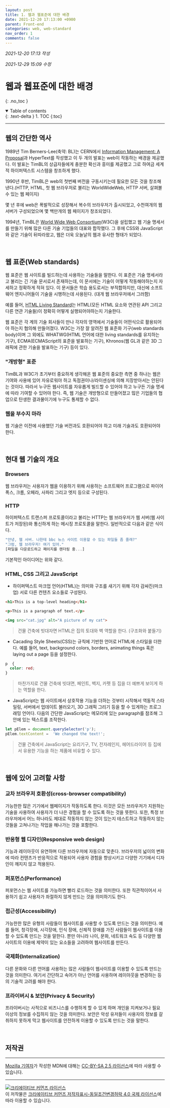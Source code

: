 ```yaml
---
layout: post
title: 1. 웹과 웹표준에 대한 배경
date: 2021-12-20 17:13:00 +0900
parent: Front-end
categories: web, web-standard
nav_order: 1
comments: false
---
```


*2021-12-20 17:13 작성*

_2021-12-29 15:09 수정_

# 웹과 웹표준에 대한 배경
{: .no_toc }

<details open markdown="block">
  <summary>
    Table of contents
  </summary>
  {: .text-delta }
1. TOC
{:toc}
</details>

---

## 웹의 간단한 역사

1989년 Tim Berners-Lee(축약: BL)는 CERN에서 [Information Management: A Proposal](https://www.w3.org/History/1989/proposal.html)과 HyperText를 작성했고 이 두 개의 발표는 web이 작동하는 배경을 제공했다. 이 발표는 TimBL의 상급자들에게 충분한 확신과 흥미를 제공했고 그로 하여금 세계적 하이퍼텍스트 시스템을 창조하게 했다.

1990년 후반, TimBL은 web의 첫번째 버전을 구동시키는데 필요한 모든 것을 창조해낸다.(HTTP, HTML, 첫 웹 브라우저로 불리는 WorldWideWeb, HTTP 서버, 살펴볼 수 있는 웹 페이지)

몇 년 후에 web은 폭발적으로 성장해서 복수의 브라우저가 출시되었고, 수천여개의 웹 서버가 구성되었으며 몇 백만개의 웹 페이지가 창조되었다.

1994년, TimBL은 [World Wide Web Consortium](https://en.wikipedia.org/wiki/World_Wide_Web_Consortium)(W3C)을 설립했고 웹 기술 명세서를 만들기 위해 많은 다른 기술 기업들의 대표와 합작했다. 그 후에 CSS와 JavaScript와 같은 기술이 뒤따라왔고, 웹은 더욱 오늘날의 웹과 유사한 형태가 되었다.

<br/>

## 웹 표준(Web standards)

웹 표준은 웹 사이트를 빌드하는데 사용하는 기술들을 말한다. 이 표준은 기술 명세서라고 불리는 긴 기술 문서로서 존재하는데, 이 문서에는 기술이 어떻게 작동해야하는지 자세하고 정확하게 적혀 있다. 이 문서들은 학습 용도로서는 부적합하지만, 대신에 소프트웨어 엔지니어들이 기술을 시행하는데 사용된다. (대개 웹 브라우저에서 그러함)

예를 들어, [HTML Living Standard](https://html.spec.whatwg.org/multipage/)는 HTML(모든 HTML 요소와 연관된 API 그리고 다른 연관 기술들)이 정확히 어떻게 실행되어야하는지 기술한다.

웹 표준은 각 계의 기술 회사들이 만나 각자의 영역에서 기술들이 어떤식으로 활용되어야 하는지 협의해 만들어졌다. W3C는 가장 잘 알려진 웹 표준화 기구(web standards body)이며 그 외에도 WHATWG(HTML 언어에 대한 living standards를 유지하는 기구), ECMA(ECMAScript의 표준을 발표하는 기구), Khronos(웹 GL과 같은 3D 그래픽에 관한 기술을 발표하는 기구) 등이 있다.

### "개방형" 표준

TimBL과 W3C가 초기부터 중요하게 생각해온 웹 표준의 중요한 측면 중 하나는 웹은 기여와 사용에 있어 자유로워야 하고 독점권이나/라이센싱에 의해 지장받아서는 안된다는 것이다. 따라서 누구든 웹사이트를 자유롭게 빌드할 수 있어야 하고 누구든 기술 명세에 따라 기여할 수 있어야 한다. 즉, 웹 기술은 개방형으로 만들어졌고 많은 기업들의 협업으로 탄생한 결과물이기에 누구도 통제할 수 없다.

### 웹을 부수지 마라

웹 기술은 이전에 사용했던 기술 버전과도 호환되어야 하고 미래 기술과도 호환되어야 한다. 

<br/>

## 현대 웹 기술의 개요

### Browsers

웹 브라우저는 사용자가 웹을 이용하기 위해 사용하는 소프트웨어 프로그램으로 파이어폭스, 크롬, 오페라, 사파리 그리고 엣지 등으로 구성된다.

### HTTP

하이퍼텍스트 트랜스퍼 프로토콜이라고 불리는 HTTP는 웹 브라우저가 웹 서버(웹 사이트가 저장된)와 통신하게 하는 메시징 프로토콜을 말한다. 일반적으로 다음과 같은 식이다.

~~~js
"안녕, 웹 서버. 나한테 bbc 뉴스 사이트 이용할 수 있는 파일들 좀 줄래?"
"그럼, 웹 브라우저! 여기 있어."
[파일을 다운로드하고 페이지를 렌더링 중...]
~~~

기본적인 아이디어는 위와 같다.

### HTML, CSS 그리고 JavaScript

- 하이퍼텍스트 마크업 언어(HTML)는 의미와 구조를 새기기 위해 각자 감싸진(마크업) 서로 다른 컨텐츠 요소들로 구성된다.

~~~html
<h1>This is a top-level heading</h1>

<p>This is a paragraph of text.</p>

<img src="cat.jpg" alt="A picture of my cat">
~~~

> 건물 건축에 빗대자면 HTML은 집의 토대와 벽 역할을 한다. (구조화와 붙들기)

- Cacading Style Sheets(CSS)는 규칙에 기반한 언어로 HTML에 스타일을 더한다. 예를 들어, text, background colors, borders, animating things 혹은 laying out a page 등을 설정한다.

~~~css
p  {
  color: red;
}
~~~

> 마찬가지로 건물 건축에 빗대면, 페인트, 벽지, 카펫 등 집을 더 예쁘게 보이게 하는 역할을 한다.

- JavaScript는 웹 사이트에서 상호작용 기능을 더하는 것부터 시작해서 역동적 스타일링, 서버에서 업데이트 불러오기, 3D 그래픽 그리기 등을 할 수 있게하는 프로그래밍 언어다. 다음의 간단한 JavaScript는 메모리에 있는 paragraph를 참조해 그 안에 있는 텍스트를 조작한다.

~~~js
let pElem = document.querySelector('p');
pElem.textContent =  'We changed the text!';
~~~

> 건물 건축에서 JavaScript는 요리기구, TV, 전자레인지, 헤어드라이어 등 집에서 유용한 기능을 하는 제품에 비유할 수 있다.

<br/>

## 웹에 있어 고려할 사항

### 교차 브라우저 호환성(cross-browser compatibility)

가능한한 많은 기기에서 웹페이지가 작동하도록 한다. 이것은 모든 브라우저가 지원하는 기술을 사용하여 사용자가 더 나은 경험을 할 수 있도록 하는 것을 뜻한다. 또한, 특정 브라우저에서 어느 하나라도 제대로 작동하지 않는 것이 있는지 테스트하고 작동하지 않는 것들을 고쳐나가는 작업을 해나가는 것을 포함한다.

### 반응형 웹 디자인(Responsive web design)

기능과 레이아웃이 유연하며 다른 브라우저에 자동으로 맞춘다. 브라우저의 넓이의 변화에 따라 컨텐츠가 반응적으로 적용되어 사용자 경험을 향상시키고 다양한 기기에서 디자인이 깨지지 않고 적용된다.

### 퍼포먼스(Performance)

퍼포먼스는 웹 사이트를 가능하면 빨리 로드하는 것을 의미한다. 또한 직관적이어서 사용하기 쉽고 사용자가 좌절하지 않게 만드는 것을 의미하기도 한다.

### 접근성(Accessibility)

가능한한 많은 유형의 사람들이 웹사이트를 사용할 수 있도록 만드는 것을 의미한다. 예를 들어, 청각장애, 시각장애, 인식 장애, 신체적 장애를 가진 사람들이 웹사이트를 이용할 수 있도록 만드는 것을 말한다. 뿐만 아니라 나이, 문화, 네트워크 속도 등 다양한 웹 사이트의 이용에 제약이 있는 요소들을 고려하여 웹사이트를 만든다.

### 국제화(Internalization)

다른 문화와 다른 언어를 사용하는 많은 사람들이 웹사이트를 이용할 수 있도록 만드는 것을 의미한다. 여기서 간단하고 속어가 아닌 언어를 사용하며 레이아웃을 변경하는 등의 기술적 고려를 해야 한다.

### 프라이버시 & 보안(Privacy & Security)

프라이버시는 사적으로 비즈니스를 수행하게 할 수 있게 하며 개인을 지켜보거나 필요 이상의 정보를 수집하지 않는 것을 의미한다. 보안은 악성 유저들이 사용자의 정보를 갈취하지 못하게 막고  웹사이트를 안전하게 이용할 수 있도록 만드는 것을 말한다.

<br/>

## 저작권

<hr/>

<a href="https://developer.mozilla.org/en-US/docs/Learn/Getting_started_with_the_web/The_web_and_web_standards/contributors.txt">Mozilla 기여자</a>가 작성한 MDN에 대해는 <a href="https://creativecommons.org/licenses/by-sa/2.5/">CC-BY-SA 2.5 라이선스</a>에 따라 사용할 수 있습니다.

<hr/>

<a rel="license" href="http://creativecommons.org/licenses/by-sa/4.0/"><img alt="크리에이티브 커먼즈 라이선스" style="border-width:0" src="https://i.creativecommons.org/l/by-sa/4.0/88x31.png" /></a><br />이 저작물은 <a rel="license" href="http://creativecommons.org/licenses/by-sa/4.0/">크리에이티브 커먼즈 저작자표시-동일조건변경허락 4.0 국제 라이선스</a>에 따라 이용할 수 있습니다.